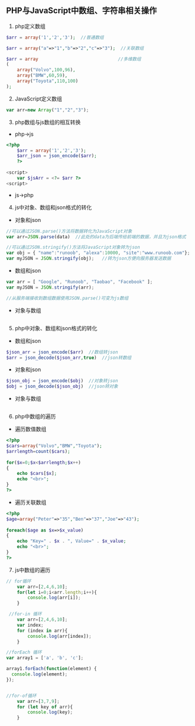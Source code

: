 ## PHP与JavaScript中数组、字符串相关操作

1. php定义数组

```php
$arr = array('1','2','3');  //普通数组

$arr = array("a"=>"1","b"=>"2","c"=>"3");  //关联数组

$arr = array                              //多维数组
(
    array("Volvo",100,96),
    array("BMW",60,59),
    array("Toyota",110,100)
);
```



2. JavaScript定义数组

```javascript
var arr=new Array("1","2","3");
```



3. php数组与js数组的相互转换

- php->js

```php
<?php
    $arr = array('1','2','3');
    $arr_json = json_encode($arr);
    ?>
        
<script>
    var $jsArr = <?= $arr ?>
<script>
```

- js->php



4. js中对象、数组和json格式的转化

- 对象和json

```javascript
//可以通过JSON.parse()方法将数据转化为JavaScript对象
var arr=JSON.parse(data)  //此处的data为后端传给前端的数据，并且为json格式

//可以通过JSON.stringify()方法将JavaScript对象转为json
var obj = { "name":"runoob", "alexa":10000, "site":"www.runoob.com"};  //obj为js对象
var myJSON = JSON.stringify(obj);   //转为json方便向服务器发送数据
```

- 数组和json

```javascript
var arr = [ "Google", "Runoob", "Taobao", "Facebook" ];
var myJSON = JSON.stringify(arr);

//从服务端接收到数组数据使用JSON.parse()可变为js数组
```

- 对象与数组

```javascript

```



5. php中对象、数组和json格式的转化

- 数组和json

```php
$json_arr = json_encode($arr)  //数组转json
$arr = json_decode($json_arr,true)  //json转数组
```



+ 对象和json

```php
$json_obj = json_encode($obj)  //对象转json
$obj = json_decode($json_obj)  //json转对象
```



- 对象与数组

```php

```



6. php中数组的遍历

- 遍历数值数组

```php
<?php
$cars=array("Volvo","BMW","Toyota");
$arrlength=count($cars);
 
for($x=0;$x<$arrlength;$x++)
{
    echo $cars[$x];
    echo "<br>";
}
?>
```

- 遍历关联数组

```php
<?php
$age=array("Peter"=>"35","Ben"=>"37","Joe"=>"43");
 
foreach($age as $x=>$x_value)
{
    echo "Key=" . $x . ", Value=" . $x_value;
    echo "<br>";
}
?>
```



7. js中数组的遍历

```javascript
// for循环
    var arr=[2,4,6,10];
    for(let i=0;i<arr.length;i++){
        console.log(arr[i]);
    }

 //for-in 循环
    var arr=[2,4,6,10];
    var index;
    for (index in arr){
        console.log(arr[index]);
    }

//forEach 循环
var array1 = ['a', 'b', 'c'];

array1.forEach(function(element) {
  console.log(element);
});


//for-of循环
    var arr=[3,7,9];
    for (let key of arr){
        console.log(key);
    }

```

